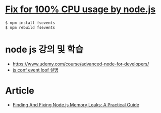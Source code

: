 # [Fix for 100% CPU usage by node.js](https://medium.com/@manusajith/fix-for-100-cpu-usage-by-node-js-529916100aa6)

```zsh
$ npm install fsevents
$ npm rebuild fsevents
```

# node js 강의 및 학습 
- https://www.udemy.com/course/advanced-node-for-developers/
- [js conf event loof 설명](https://www.youtube.com/watch?v=8aGhZQkoFbQ)


# Article
- [Finding And Fixing Node.js Memory Leaks: A Practical Guide](https://marmelab.com/blog/2018/04/03/how-to-track-and-fix-memory-leak-with-nodejs.html)
